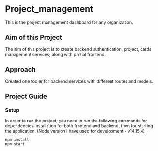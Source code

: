 # Project_management

This is the project management dashboard for any organization.

## Aim of this Project

The aim of this project is to create backend authentication, project, cards management services; along with partial frontend.

## Approach

Created one fodler for backend services with different routes and models.

## Project Guide

### Setup
In order to run the project, you need to run the following commands for dependencies installation for both frontend and backend, then for starting the application. (Node version I have used for development - v14.15.4)
```
npm install
npm start
```
